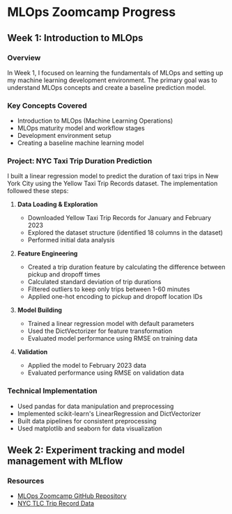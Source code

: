 # MLOps Zoomcamp Progress

## Week 1: Introduction to MLOps

### Overview
In Week 1, I focused on learning the fundamentals of MLOps and setting up my machine learning development environment. The primary goal was to understand MLOps concepts and create a baseline prediction model.

### Key Concepts Covered
- Introduction to MLOps (Machine Learning Operations)
- MLOps maturity model and workflow stages
- Development environment setup
- Creating a baseline machine learning model

### Project: NYC Taxi Trip Duration Prediction

I built a linear regression model to predict the duration of taxi trips in New York City using the Yellow Taxi Trip Records dataset. The implementation followed these steps:

1. **Data Loading & Exploration**
   - Downloaded Yellow Taxi Trip Records for January and February 2023
   - Explored the dataset structure (identified 18 columns in the dataset)
   - Performed initial data analysis

2. **Feature Engineering**
   - Created a trip duration feature by calculating the difference between pickup and dropoff times
   - Calculated standard deviation of trip durations
   - Filtered outliers to keep only trips between 1-60 minutes
   - Applied one-hot encoding to pickup and dropoff location IDs

3. **Model Building**
   - Trained a linear regression model with default parameters
   - Used the DictVectorizer for feature transformation
   - Evaluated model performance using RMSE on training data

4. **Validation**
   - Applied the model to February 2023 data
   - Evaluated performance using RMSE on validation data

### Technical Implementation
- Used pandas for data manipulation and preprocessing
- Implemented scikit-learn's LinearRegression and DictVectorizer
- Built data pipelines for consistent preprocessing
- Used matplotlib and seaborn for data visualization

## Week 2: Experiment tracking and model management with MLflow  



### Resources
- [MLOps Zoomcamp GitHub Repository](https://github.com/DataTalksClub/mlops-zoomcamp)
- [NYC TLC Trip Record Data](https://www.nyc.gov/site/tlc/about/tlc-trip-record-data.page)